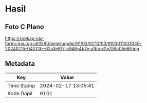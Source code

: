 # Hasil

## Foto C Plano

https://sirekap-obj-formc.kpu.go.id/0290/pemilu/pdpr/91/03/01/10/03/9103011003040-20240215-041013--62a3e9f7-c946-4b7e-a1bb-d1e759c05e69.jpg


## Metadata

| Key        | Value               |
| ---------- | ------------------- |
| Time Stamp | 2024-02-17 13:05:41 |
| Kode Dapil | 9101                |



